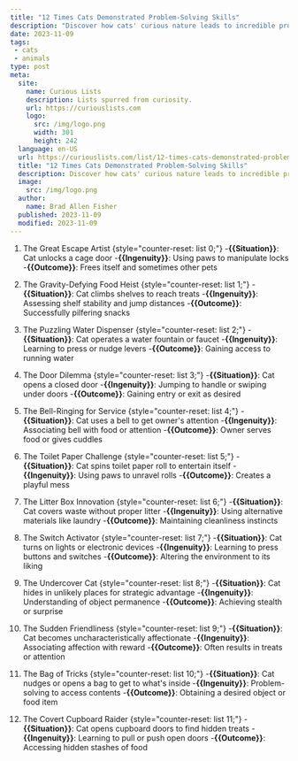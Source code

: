 ```yaml
---
title: "12 Times Cats Demonstrated Problem-Solving Skills"
description: "Discover how cats' curious nature leads to incredible problem-solving skills. From opening doors to finding hidden treats, these feline geniuses know no bounds."
date: 2023-11-09
tags:
 - cats
 - animals
type: post
meta:
  site:
    name: Curious Lists
    description: Lists spurred from curiosity.
    url: https://curiouslists.com
    logo:
      src: /img/logo.png
      width: 301
      height: 242
  language: en-US
  url: https://curiouslists.com/list/12-times-cats-demonstrated-problem-solving-skills
  title: "12 Times Cats Demonstrated Problem-Solving Skills"
  description: Discover how cats' curious nature leads to incredible problem-solving skills. From opening doors to finding hidden treats, these feline geniuses know no bounds.
  image:
    src: /img/logo.png
  author:
    name: Brad Allen Fisher
  published: 2023-11-09
  modified: 2023-11-09
---
```



1. The Great Escape Artist {style="counter-reset: list 0;"}
  -**{{Situation}}**: Cat unlocks a cage door
  -**{{Ingenuity}}**: Using paws to manipulate locks
  -**{{Outcome}}**: Frees itself and sometimes other pets

2. The Gravity-Defying Food Heist {style="counter-reset: list 1;"}
  -**{{Situation}}**: Cat climbs shelves to reach treats
  -**{{Ingenuity}}**: Assessing shelf stability and jump distances
  -**{{Outcome}}**: Successfully pilfering snacks

3. The Puzzling Water Dispenser {style="counter-reset: list 2;"}
  -**{{Situation}}**: Cat operates a water fountain or faucet
  -**{{Ingenuity}}**: Learning to press or nudge levers
  -**{{Outcome}}**: Gaining access to running water

4. The Door Dilemma {style="counter-reset: list 3;"}
  -**{{Situation}}**: Cat opens a closed door
  -**{{Ingenuity}}**: Jumping to handle or swiping under doors
  -**{{Outcome}}**: Gaining entry or exit as desired

5. The Bell-Ringing for Service {style="counter-reset: list 4;"}
  -**{{Situation}}**: Cat uses a bell to get owner's attention
  -**{{Ingenuity}}**: Associating bell with food or attention
  -**{{Outcome}}**: Owner serves food or gives cuddles

6. The Toilet Paper Challenge {style="counter-reset: list 5;"}
  -**{{Situation}}**: Cat spins toilet paper roll to entertain itself
  -**{{Ingenuity}}**: Using paws to unravel rolls
  -**{{Outcome}}**: Creates a playful mess

7. The Litter Box Innovation {style="counter-reset: list 6;"}
  -**{{Situation}}**: Cat covers waste without proper litter
  -**{{Ingenuity}}**: Using alternative materials like laundry
  -**{{Outcome}}**: Maintaining cleanliness instincts

8. The Switch Activator {style="counter-reset: list 7;"}
  -**{{Situation}}**: Cat turns on lights or electronic devices
  -**{{Ingenuity}}**: Learning to press buttons and switches
  -**{{Outcome}}**: Altering the environment to its liking

9. The Undercover Cat {style="counter-reset: list 8;"}
  -**{{Situation}}**: Cat hides in unlikely places for strategic advantage
  -**{{Ingenuity}}**: Understanding of object permanence
  -**{{Outcome}}**: Achieving stealth or surprise

10. The Sudden Friendliness {style="counter-reset: list 9;"}
  -**{{Situation}}**: Cat becomes uncharacteristically affectionate
  -**{{Ingenuity}}**: Associating affection with reward
  -**{{Outcome}}**: Often results in treats or attention

11. The Bag of Tricks {style="counter-reset: list 10;"}
  -**{{Situation}}**: Cat nudges or opens a bag to get to what's inside
  -**{{Ingenuity}}**: Problem-solving to access contents
  -**{{Outcome}}**: Obtaining a desired object or food item

12. The Covert Cupboard Raider {style="counter-reset: list 11;"}
  -**{{Situation}}**: Cat opens cupboard doors to find hidden treats
  -**{{Ingenuity}}**: Learning to pull or push open doors
  -**{{Outcome}}**: Accessing hidden stashes of food